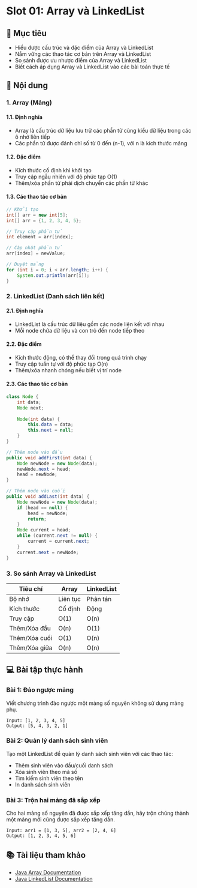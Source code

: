 # Slot 01: Array và LinkedList

## 🎯 Mục tiêu
- Hiểu được cấu trúc và đặc điểm của Array và LinkedList
- Nắm vững các thao tác cơ bản trên Array và LinkedList
- So sánh được ưu nhược điểm của Array và LinkedList
- Biết cách áp dụng Array và LinkedList vào các bài toán thực tế

## 📝 Nội dung

### 1. Array (Mảng)
#### 1.1. Định nghĩa
- Array là cấu trúc dữ liệu lưu trữ các phần tử cùng kiểu dữ liệu trong các ô nhớ liên tiếp
- Các phần tử được đánh chỉ số từ 0 đến (n-1), với n là kích thước mảng

#### 1.2. Đặc điểm
- Kích thước cố định khi khởi tạo
- Truy cập ngẫu nhiên với độ phức tạp O(1)
- Thêm/xóa phần tử phải dịch chuyển các phần tử khác

#### 1.3. Các thao tác cơ bản
```java
// Khởi tạo
int[] arr = new int[5];
int[] arr = {1, 2, 3, 4, 5};

// Truy cập phần tử
int element = arr[index];

// Cập nhật phần tử
arr[index] = newValue;

// Duyệt mảng
for (int i = 0; i < arr.length; i++) {
    System.out.println(arr[i]);
}
```

### 2. LinkedList (Danh sách liên kết)
#### 2.1. Định nghĩa
- LinkedList là cấu trúc dữ liệu gồm các node liên kết với nhau
- Mỗi node chứa dữ liệu và con trỏ đến node tiếp theo

#### 2.2. Đặc điểm
- Kích thước động, có thể thay đổi trong quá trình chạy
- Truy cập tuần tự với độ phức tạp O(n)
- Thêm/xóa nhanh chóng nếu biết vị trí node

#### 2.3. Các thao tác cơ bản
```java
class Node {
    int data;
    Node next;
    
    Node(int data) {
        this.data = data;
        this.next = null;
    }
}

// Thêm node vào đầu
public void addFirst(int data) {
    Node newNode = new Node(data);
    newNode.next = head;
    head = newNode;
}

// Thêm node vào cuối
public void addLast(int data) {
    Node newNode = new Node(data);
    if (head == null) {
        head = newNode;
        return;
    }
    Node current = head;
    while (current.next != null) {
        current = current.next;
    }
    current.next = newNode;
}
```

### 3. So sánh Array và LinkedList

| Tiêu chí | Array | LinkedList |
|----------|-------|------------|
| Bộ nhớ | Liên tục | Phân tán |
| Kích thước | Cố định | Động |
| Truy cập | O(1) | O(n) |
| Thêm/Xóa đầu | O(n) | O(1) |
| Thêm/Xóa cuối | O(1) | O(n) |
| Thêm/Xóa giữa | O(n) | O(n) |

## 💻 Bài tập thực hành

### Bài 1: Đảo ngược mảng
Viết chương trình đảo ngược một mảng số nguyên không sử dụng mảng phụ.
```
Input: [1, 2, 3, 4, 5]
Output: [5, 4, 3, 2, 1]
```

### Bài 2: Quản lý danh sách sinh viên
Tạo một LinkedList để quản lý danh sách sinh viên với các thao tác:
- Thêm sinh viên vào đầu/cuối danh sách
- Xóa sinh viên theo mã số
- Tìm kiếm sinh viên theo tên
- In danh sách sinh viên

### Bài 3: Trộn hai mảng đã sắp xếp
Cho hai mảng số nguyên đã được sắp xếp tăng dần, hãy trộn chúng thành một mảng mới cũng được sắp xếp tăng dần.
```
Input: arr1 = [1, 3, 5], arr2 = [2, 4, 6]
Output: [1, 2, 3, 4, 5, 6]
```

## 📚 Tài liệu tham khảo
- [Java Array Documentation](https://docs.oracle.com/javase/tutorial/java/nutsandbolts/arrays.html)
- [Java LinkedList Documentation](https://docs.oracle.com/javase/8/docs/api/java/util/LinkedList.html)